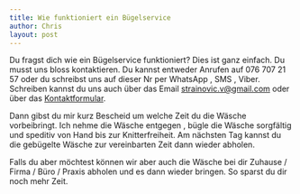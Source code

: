 ```yaml
---
title: Wie funktioniert ein Bügelservice
author: Chris
layout: post
---
```

Du fragst dich wie ein Bügelservice funktioniert?
Dies ist ganz einfach. Du musst uns bloss kontaktieren. Du kannst entweder Anrufen auf 076 707 21 57 oder du schreibst uns auf dieser Nr per WhatsApp , SMS , Viber. Schreiben kannst du uns auch über das Email [strainovic.v@gmail.com](mailto:strainovic.v@gmail.com) oder über das [Kontaktformular](https://buegeln.services/#contact).  
  
Dann gibst du mir kurz Bescheid um welche Zeit du die Wäsche vorbeibringt. Ich nehme die Wäsche entgegen , bügle die Wäsche sorgfältig und speditiv von Hand bis zur Knitterfreiheit. Am nächsten Tag kannst du die gebügelte Wäsche zur vereinbarten Zeit dann wieder abholen.  
  
Falls du aber möchtest können wir aber auch die Wäsche bei dir Zuhause / Firma / Büro / Praxis abholen und es dann wieder bringen. So sparst du dir noch mehr Zeit.
